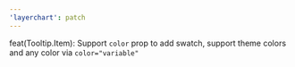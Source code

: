 ```yaml
---
'layerchart': patch
---
```


feat(Tooltip.Item): Support `color` prop to add swatch, support theme colors and any color via `color="variable"`

